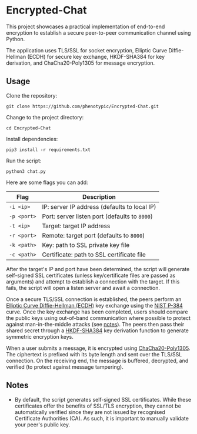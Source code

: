 # Encrypted-Chat

This project showcases a practical implementation of end-to-end encryption to establish a secure peer-to-peer communication channel using Python.

The application uses TLS/SSL for socket encryption, Elliptic Curve Diffie-Hellman (ECDH) for secure key exchange, HKDF-SHA384 for key derivation, and ChaCha20-Poly1305 for message encryption.

## Usage

Clone the repository:
```
git clone https://github.com/phenotypic/Encrypted-Chat.git
```

Change to the project directory:
```
cd Encrypted-Chat
```

Install dependencies:
```
pip3 install -r requirements.txt
```

Run the script:
```
python3 chat.py
```

Here are some flags you can add:

| Flag | Description |
| --- | --- |
| `-i <ip>` | IP: server IP address (defaults to local IP) |
| `-p <port>` | Port: server listen port (defaults to `8000`) |
| `-t <ip>` | Target: target IP address |
| `-r <port>` | Remote: target port (defaults to `8000`) |
| `-k <path>` | Key: path to SSL private key file |
| `-c <path>` | Certificate: path to SSL certificate file |

After the target's IP and port have been determined, the script will generate self-signed SSL certificates (unless key/certificate files are passed as arguments) and attempt to establish a connection with the target. If this fails, the script will open a listen server and await a connection.

Once a secure TLS/SSL connection is established, the peers perform an [Elliptic Curve Diffie-Hellman (ECDH)](https://cryptobook.nakov.com/asymmetric-key-ciphers/ecc-encryption-decryption) key exchange using the [NIST P-384](https://en.wikipedia.org/wiki/P-384) curve. Once the key exchange has been completed, users should compare the public keys using out-of-band communication where possible to protect against man-in-the-middle attacks (see [notes](#notes)). The peers then pass their shared secret through a [HKDF-SHA384](https://en.wikipedia.org/wiki/HKDF) key derivation function to generate symmetric encryption keys.

When a user submits a message, it is encrypted using [ChaCha20-Poly1305](https://en.wikipedia.org/wiki/ChaCha20-Poly1305). The ciphertext is prefixed with its byte length and sent over the TLS/SSL connection. On the receiving end, the message is buffered, decrypted, and verified (to protect against message tampering).

## Notes

- By default, the script generates self-signed SSL certificates. While these certificates offer the benefits of SSL/TLS encryption, they cannot be automatically verified since they are not issued by recognised Certificate Authorities (CA). As such, it is important to manually validate your peer's public key.
